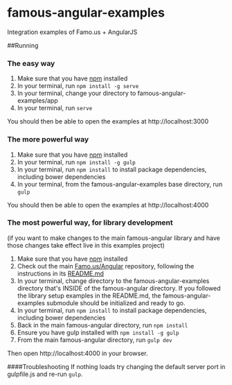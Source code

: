 famous-angular-examples
=======================

Integration examples of Famo.us + AngularJS

##Running

### The easy way

  1. Make sure that you have [npm](http://blog.nodeknockout.com/post/65463770933/how-to-install-node-js-and-npm) installed
  2. In your terminal, run `npm install -g serve`
  3. In your terminal, change your directory to famous-angular-examples/app
  4. In your terminal, run `serve`

You should then be able to open the examples at http://localhost:3000



### The more powerful way

  1. Make sure that you have [npm](http://blog.nodeknockout.com/post/65463770933/how-to-install-node-js-and-npm) installed
  2. In your terminal, run `npm install -g gulp`
  3. In your terminal, run `npm install` to install package dependencies, including bower dependencies
  4. In your terminal, from the famous-angular-examples base directory, run `gulp`

You should then be able to open the examples at http://localhost:4000



### The most powerful way, for library development
(if you want to make changes to the main famous-angular library and have those changes take effect live in this examples project)

  1. Make sure that you have [npm](http://blog.nodeknockout.com/post/65463770933/how-to-install-node-js-and-npm) installed
  2. Check out the main [Famo.us/Angular](https://github.com/Famous/famous-angular/) repository, following the instructions in its [README.md](https://github.com/Famous/famous-angular/blob/master/README.md)
  3. In your terminal, change directory to the famous-angular-examples directory that's INSIDE of the famous-angular directory. If you followed the library setup examples in the README.md, the famous-angular-examples submodule should be initialized and ready to go.
  4. In your terminal, run `npm install` to install package dependencies, including bower dependencies
  5. Back in the main famous-angular directory, run `npm install`
  6. Ensure you have gulp installed with `npm install -g gulp`
  7. From the main famous-angular directory, run `gulp dev` 

Then open http://localhost:4000 in your browser.

####Troubleshooting
If nothing loads try changing the default server port in gulpfile.js and re-run `gulp`.
